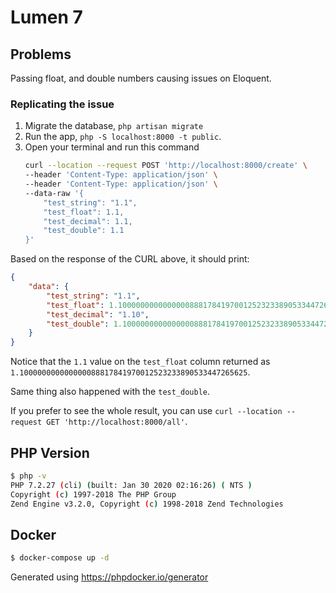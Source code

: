 # Lumen 7

## Problems

Passing float, and double numbers causing issues on Eloquent.

### Replicating the issue

1. Migrate the database, `php artisan migrate`
2. Run the app, `php -S localhost:8000 -t public`.
3. Open your terminal and run this command
    ```sh
    curl --location --request POST 'http://localhost:8000/create' \
    --header 'Content-Type: application/json' \
    --header 'Content-Type: application/json' \
    --data-raw '{
        "test_string": "1.1",
        "test_float": 1.1,
        "test_decimal": 1.1,
        "test_double": 1.1
    }'
    ```

Based on the response of the CURL above, it should print:

```json
{
    "data": {
        "test_string": "1.1",
        "test_float": 1.100000000000000088817841970012523233890533447265625,
        "test_decimal": "1.10",
        "test_double": 1.100000000000000088817841970012523233890533447265625
    }
}
```

Notice that the `1.1` value on the `test_float` column returned as `1.100000000000000088817841970012523233890533447265625`.

Same thing also happened with the `test_double`.

If you prefer to see the whole result, you can use `curl --location --request GET 'http://localhost:8000/all'`.

## PHP Version
```sh
$ php -v
PHP 7.2.27 (cli) (built: Jan 30 2020 02:16:26) ( NTS )
Copyright (c) 1997-2018 The PHP Group
Zend Engine v3.2.0, Copyright (c) 1998-2018 Zend Technologies
```

## Docker
```sh
$ docker-compose up -d
```

Generated using https://phpdocker.io/generator